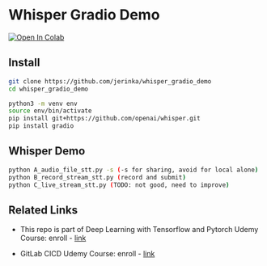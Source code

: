 # Whisper Gradio Demo

[![Open In Colab](https://colab.research.google.com/assets/colab-badge.svg)](https://colab.research.google.com/drive/1DqmqokgSWt87hQ8QY33TccO_IRfQkBZb?usp=sharing)

## Install

```bash
git clone https://github.com/jerinka/whisper_gradio_demo
cd whisper_gradio_demo

python3 -m venv env
source env/bin/activate
pip install git+https://github.com/openai/whisper.git 
pip install gradio
```

## Whisper Demo

```bash
python A_audio_file_stt.py -s (-s for sharing, avoid for local alone)
python B_record_stream_stt.py (record and submit)
python C_live_stream_stt.py (TODO: not good, need to improve)
```
## Related Links

- This repo is part of Deep Learning with Tensorflow and Pytorch Udemy Course: enroll - 
[link](https://www.udemy.com/course/draft/5393356/?referralCode=A7ECC1BFDDB640FCED3E)

- GitLab CICD Udemy Course: enroll -  [link](https://www.udemy.com/course/gitlab-cicd-essentials-for-industry-comprehensive-tutorial/?referralCode=78BD52230019795171CF)


